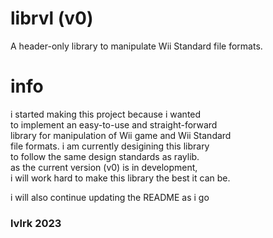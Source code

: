 # librvl (v0)
A header-only library to manipulate
Wii Standard file formats.

# info
i started making this project because i wanted<br>
to implement an easy-to-use and straight-forward<br>
library for manipulation of Wii game and Wii Standard<br>
file formats. i am currently desigining this library<br>
to follow the same design standards as raylib.<br>
as the current version (v0) is in development,<br>
i will work hard to make this library the best it can be.<br>

i will also continue updating the README as i go

### lvlrk 2023
